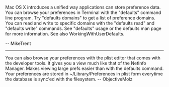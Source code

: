 

Mac OS X introduces a unified way applications can store preference data. You can browse your preferences in Terminal with the "defaults" command line program. Try "defaults domains" to get a list of preference domains. You can read and write to specific domains with the "defaults read" and "defaults write" commands. See "defaults" usage or the defaults man page for more information. See also WorkingWithUserDefaults.

-- MikeTrent

----
You can also browse your preferences with the plist editor that comes with the developer tools.  It gives you a view much like that of the NetInfo Manager.  Makes viewing large prefs easier than with the defaults command.  Your preferences are stored in ~/Library/Preferences in plist form everytime the database is sync'ed with the filesystem.
-- ObjectiveMolz
